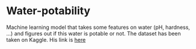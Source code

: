 # Water-potability
Machine learning model that takes some features on water (pH, hardness, ...) and figures out if this water is potable or not. The dataset has been taken on Kaggle. His link is [here](https://www.kaggle.com/adityakadiwal/water-potability/code?datasetId=1292407&sortBy=voteCount)
